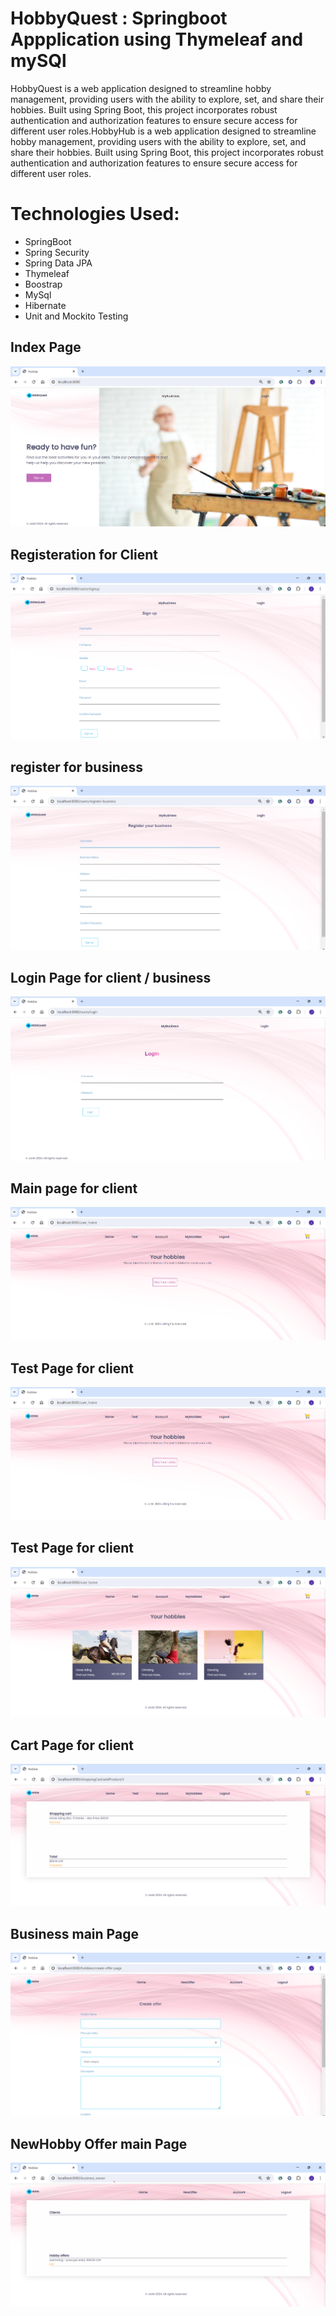 # HobbyQuest : Springboot Appplication using Thymeleaf and mySQl

HobbyQuest is a web application designed to streamline hobby management, providing users with the ability to explore, set, and share their hobbies. Built using Spring Boot, this project incorporates robust authentication and authorization features to ensure secure access for different user roles.HobbyHub is a web application designed to streamline hobby management, providing users with the ability to explore, set, and share their hobbies. Built using Spring Boot, this project incorporates robust authentication and authorization features to ensure secure access for different user roles.

# Technologies Used:

- SpringBoot
- Spring Security
- Spring Data JPA
- Thymeleaf
- Boostrap
- MySql
- Hibernate
- Unit and Mockito Testing

## Index Page

![Index Page](/screenshots/main.png)

## Registeration for Client

![Registeraton Page](/screenshots/reg%20Client.png)

## register for business

![register Page business](/screenshots/login%20bussiness.png)

## Login Page for client / business

![Login Page client](/screenshots/login%20client.png)

## Main page for client

![Main Page for client](/screenshots/index.png)

## Test Page for client

![Test Page client](/screenshots/test.png)

## Test Page for client

![Hobbies Page client](/screenshots/hobbies.png)

## Cart Page for client

![Cart Page client](/screenshots/cart.png)

## Business main Page

![Business main Page](/screenshots/bussiness%20main.png)

## NewHobby Offer main Page

![Business main Page](/screenshots/newhobbyoffer.png)
